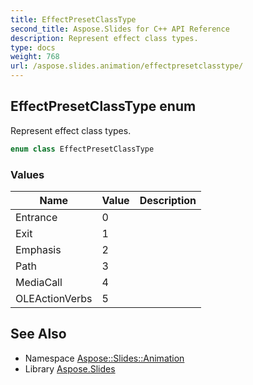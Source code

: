 ```yaml
---
title: EffectPresetClassType
second_title: Aspose.Slides for C++ API Reference
description: Represent effect class types.
type: docs
weight: 768
url: /aspose.slides.animation/effectpresetclasstype/
---
```

## EffectPresetClassType enum


Represent effect class types.

```cpp
enum class EffectPresetClassType
```

### Values

| Name | Value | Description |
| --- | --- | --- |
| Entrance | 0 |  |
| Exit | 1 |  |
| Emphasis | 2 |  |
| Path | 3 |  |
| MediaCall | 4 |  |
| OLEActionVerbs | 5 |  |

## See Also

* Namespace [Aspose::Slides::Animation](../)
* Library [Aspose.Slides](../../)